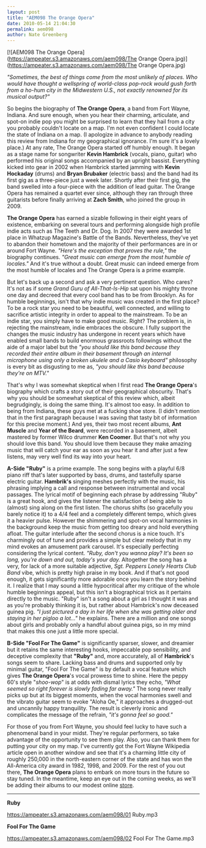 ```yaml
---
layout: post
title: "AEM098 The Orange Opera"
date: 2010-05-14 21:04:30
permalink: aem098
author: Nate Greenberg
---
```

[![AEM098 The Orange Opera](https://ampeater.s3.amazonaws.com/aem098/The Orange Opera.jpg)](https://ampeater.s3.amazonaws.com/aem098/The Orange Opera.jpg)

_"Sometimes, the best of things come from the most unlikely of places. Who would have thought a wellspring of world-class pop-rock would gush forth from a ho-hum city in the Midwestern U.S., not exactly renowned for its musical output?"_

So begins the biography of **The Orange Opera**, a band from Fort Wayne, Indiana. And sure enough, when you hear their charming, articulate, and spot-on indie pop you might be surprised to learn that they hail from a city you probably couldn't locate on a map. I'm not even confident I could locate the state of Indiana on a map. (I apologize in advance to anybody reading this review from Indiana for my geographical ignorance. I'm sure it's a lovely place.) At any rate, The Orange Opera started off humbly enough. It began as a stage name for songwriter **Kevin Hambrick** (vocals, piano, guitar) who performed his original songs accompanied by an upright bassist. Everything kicked into gear in 2002 when Hambrick started jamming with **Kevin Hockaday** (drums) and **Bryan Brubaker** (electric bass) and the band had its first gig as a three-piece just a week later. Shortly after their first gig, the band swelled into a four-piece with the addition of lead guitar. The Orange Opera has remained a quartet ever since, although they ran through three guitarists before finally arriving at **Zach Smith**, who joined the group in 2009.

<!-- more -->

**The Orange Opera** has earned a sizable following in their eight years of existence, embarking on several tours and performing alongside high profile indie acts such as The Teeth and Dr. Dog. In 2007 they were awarded 1st place in Whatzup Magazine's Battle of the Bands. Nevertheless, they've yet to abandon their hometown and the majority of their performances are in or around Fort Wayne. _"Here's the exception that proves the rule,"_ the biography continues. _"Great music can emerge from the most humble of locales."_ And it's true without a doubt. Great music can indeed emerge from the most humble of locales and The Orange Opera is a prime example.

But let's back up a second and ask a very pertinent question. Who cares? It's not as if some _Grand Guru of All-That-Is-Hip_ sat upon his mighty throne one day and decreed that every cool band has to be from Brooklyn. As for humble beginnings, isn't that why indie music was created in the first place? To be a rock star you need to be beautiful, well connected, and willing to sacrifice artistic integrity in order to appeal to the mainstream. To be an indie star, you simply have to make good music. Right? The problem is, in rejecting the mainstream, indie embraces the obscure. I fully support the changes the music industry has undergone in recent years which have enabled small bands to build enormous grassroots followings without the aide of a major label but the _"you should like this band because they recorded their entire album in their basement through an internal microphone using only a broken ukulele and a Casio keyboard"_ philosophy is every bit as disgusting to me as, _"you should like this band because they're on MTV."_

That's why I was somewhat skeptical when I first read **The Orange Opera**'s biography which crafts a story out of their geographical obscurity. That's why you should be somewhat skeptical of this review which, albeit begrudgingly, is doing the same thing. It's almost too easy. In addition to being from Indiana, these guys met at a fucking shoe store. (I didn't mention that in the first paragraph because I was saving that tasty bit of information for this precise moment.) And yes, their two most recent albums, **Ant Muscle** and **Year of the Beard**, were recorded in a basement, albeit mastered by former Wilco drummer **Ken Coomer**. But that's not why you should love this band. You should love them because they make amazing music that will catch your ear as soon as you hear it and after just a few listens, may very well find its way into your heart.

**A-Side "Ruby"** is a prime example. The song begins with a playful 6/8 piano riff that's later supported by bass, drums, and tastefully sparse electric guitar. **Hambrik's** singing meshes perfectly with the music, his phrasing implying a call and response between instrumental and vocal passages. The lyrical motif of beginning each phrase by addressing "Ruby" is a great hook, and gives the listener the satisfaction of being able to (almost) sing along on the first listen. The chorus shifts (so gracefully you barely notice it) to a 4/4 feel and a completely different tempo, which gives it a heavier pulse. However the shimmering and spot-on vocal harmonies in the background keep the music from getting too dreary and hold everything afloat. The guitar interlude after the second chorus is a nice touch. It's charmingly out of tune and provides a simple but clear melody that in my mind evokes an amusement park carousel. It's especially perfecting considering the lyrical content. _"Ruby, don't you wanna play? It's been so long, you're down and out, today's your day._ Altogether the song has a very, for lack of a more suitable adjective, _Sgt. Peppers Lonely Hearts Club Band_ vibe, which is pretty high praise in my book. And if that's not good enough, it gets significantly more adorable once you learn the story behind it. I realize that I may sound a little hypocritical after my critique of the whole humble beginnings appeal, but this isn't a biographical trick as it pertains directly to the music. "Ruby" isn't a song about a girl as I thought it was and as you're probably thinking it is, but rather about Hambrick's now deceased guinea pig. _"I just pictured a day in her life when she was getting older and staying in her pigloo a lot..."_ he explains. There are a million and one songs about girls and probably only a handful about guinea pigs, so in my mind that makes this one just a little more special.

**B-Side "Fool For The Game"** is significantly sparser, slower, and dreamier but it retains the same interesting hooks, impeccable pop sensibility, and deceptive complexity that **"Ruby"** and, more accurately, all of **Hambrick**'s songs seem to share. Lacking bass and drums and supported only by minimal guitar, "Fool For The Game" is by default a vocal feature which gives **The Orange Opera**'s vocal prowess time to shine. Here the peppy 60's style "_shoo-wop_" is at odds with dismal lyrics they echo, _"What seemed so right forever is slowly fading far away."_ The song never really picks up but at its biggest moments, when the vocal harmonies swell and the vibrato guitar seem to evoke "Aloha Oe," it approaches a drugged-out and uncannily happy tranquility. The result is cleverly ironic and complicates the message of the refrain, _"it's gonna feel so good."_

For those of you from Fort Wayne, you should feel lucky to have such a phenomenal band in your midst. They're regular performers, so take advantage of the opportunity to see them play. Also, you can thank them for putting your city on my map. I've currently got the Fort Wayne Wikipedia article open in another window and see that it's a charming little city of roughly 250,000 in the north-eastern corner of the state and has won the All-America city award in 1982, 1998, and 2009. For the rest of you out there, **The Orange Opera** plans to embark on more tours in the future so stay tuned. In the meantime, keep an eye out in the coming weeks, as we'll be adding their albums to our modest online [store](http://ampeatermusic.com/store).

---

**Ruby**

https://ampeater.s3.amazonaws.com/aem098/01 Ruby.mp3

**Fool For The Game**

https://ampeater.s3.amazonaws.com/aem098/02 Fool For The Game.mp3

